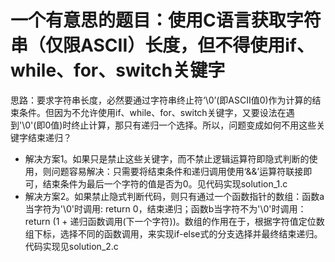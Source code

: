 # 一个有意思的题目：使用C语言获取字符串（仅限ASCII）长度，但不得使用if、while、for、switch关键字
思路：要求字符串长度，必然要通过字符串终止符‘\0’(即ASCII值0)作为计算的结束条件。但因为不允许使用if、while、for、switch关键字，又要设法在遇到'\0'(即0值)时终止计算，那只有递归一个选择。所以，问题变成如何不用这些关键字结束递归？
- 解决方案1。如果只是禁止这些关键字，而不禁止逻辑运算符即隐式判断的使用，则问题容易解决：只需要将结束条件和递归调用使用‘&&’运算符联接即可，结束条件为最后一个字符的值是否为0。见代码实现solution_1.c
- 解决方案2。如果禁止隐式判断代码，则只有通过一个函数指针的数组：函数a当字符为'\0'时调用: return 0，结束递归；函数b当字符不为'\0'时调用：return (1 + 递归函数调用(下一个字符))。数组的作用在于，根据字符值定位数组下标，选择不同的函数调用，来实现if-else式的分支选择并最终结束递归。代码实现见solution_2.c
